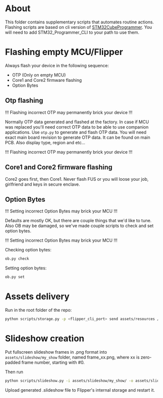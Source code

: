 # About

This folder contains supplementary scripts that automates routine actions.
Flashing scripts are based on cli version of [STM32CubeProgrammer](https://www.st.com/en/development-tools/stm32cubeprog.html).
You will need to add STM32_Programmer_CLI to your path to use them.

# Flashing empty MCU/Flipper

Always flash your device in the following sequence:

- OTP (Only on empty MCU)
- Core1 and Core2 firmware flashing
- Option Bytes

## Otp flashing

!!! Flashing incorrect OTP may permanently brick your device !!!

Normally OTP data generated and flashed at the factory.
In case if MCU was replaced you'll need correct OTP data to be able to use companion applications.
Use `otp.py` to generate and flash OTP data.
You will need exact main board revision to generate OTP data. It can be found on main PCB.
Also display type, region and etc...

!!! Flashing incorrect OTP may permanently brick your device !!!

## Core1 and Core2 firmware flashing

Core2 goes first, then Core1.
Never flash FUS or you will loose your job, girlfriend and keys in secure enclave.

## Option Bytes

!!! Setting incorrect Option Bytes may brick your MCU !!!

Defaults are mostly OK, but there are couple things that we'd like to tune.
Also OB may be damaged, so we've made couple scripts to check and set option bytes.

!!! Setting incorrect Option Bytes may brick your MCU !!!

Checking option bytes:

```bash
ob.py check
```

Setting option bytes:

```bash
ob.py set
```

# Assets delivery

Run in the root folder of the repo:

```bash
python scripts/storage.py -p <flipper_cli_port> send assets/resources /ext
```


# Slideshow creation

Put fullscreen slideshow frames in .png format into `assets/slideshow/my_show` folder, named frame_xx.png, where xx is zero-padded frame number, starting with #0.

Then run 

```bash
python scripts/slideshow.py -i assets/slideshow/my_show/ -o assets/slideshow/my_show/.slideshow
```

Upload generated .slideshow file to Flipper's internal storage and restart it.